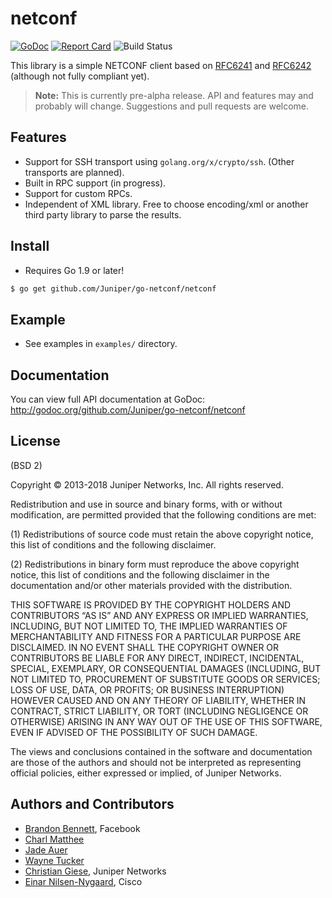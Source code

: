 # netconf

[![GoDoc](https://godoc.org/github.com/einarnn/go-netconf/netconf?status.svg)](https://godoc.org/github.com/einarnn/go-netconf/netconf)
[![Report Card](https://goreportcard.com/badge/github.com/einarnn/go-netconf)](https://goreportcard.com/report/github.com/einarnn/go-netconf)
![Build Status](https://github.com/einarnn/go-netconf/actions/workflows/go.yml/badge.svg)

This library is a simple NETCONF client based on [RFC6241](http://tools.ietf.org/html/rfc6241) and [RFC6242](http://tools.ietf.org/html/rfc6242) (although not fully compliant yet).

> **Note:** This is currently pre-alpha release.  API and features may and probably will change.  Suggestions and pull requests are welcome.

## Features
* Support for SSH transport using `golang.org/x/crypto/ssh`. (Other transports are planned).
* Built in RPC support (in progress).
* Support for custom RPCs.
* Independent of XML library.  Free to choose encoding/xml or another third party library to parse the results.

## Install
* Requires Go 1.9 or later!
```bash
$ go get github.com/Juniper/go-netconf/netconf
```

## Example
* See examples in `examples/` directory.

## Documentation
You can view full API documentation at GoDoc: http://godoc.org/github.com/Juniper/go-netconf/netconf

## License
(BSD 2)

Copyright © 2013-2018 Juniper Networks, Inc. All rights reserved.

Redistribution and use in source and binary forms, with or without modification, are permitted provided that the following conditions are met:

(1) Redistributions of source code must retain the above copyright notice, this list of conditions and the following disclaimer.

(2) Redistributions in binary form must reproduce the above copyright notice, this list of conditions and the following disclaimer in the documentation and/or other materials provided with the distribution.

THIS SOFTWARE IS PROVIDED BY THE COPYRIGHT HOLDERS AND CONTRIBUTORS “AS IS” AND ANY EXPRESS OR IMPLIED WARRANTIES, INCLUDING, BUT NOT LIMITED TO, THE IMPLIED WARRANTIES OF MERCHANTABILITY AND FITNESS FOR A PARTICULAR PURPOSE ARE DISCLAIMED. IN NO EVENT SHALL THE COPYRIGHT OWNER OR CONTRIBUTORS BE LIABLE FOR ANY DIRECT, INDIRECT, INCIDENTAL, SPECIAL, EXEMPLARY, OR CONSEQUENTIAL DAMAGES (INCLUDING, BUT NOT LIMITED TO, PROCUREMENT OF SUBSTITUTE GOODS OR SERVICES; LOSS OF USE, DATA, OR PROFITS; OR BUSINESS INTERRUPTION) HOWEVER CAUSED AND ON ANY THEORY OF LIABILITY, WHETHER IN CONTRACT, STRICT LIABILITY, OR TORT (INCLUDING NEGLIGENCE OR OTHERWISE) ARISING IN ANY WAY OUT OF THE USE OF THIS SOFTWARE, EVEN IF ADVISED OF THE POSSIBILITY OF SUCH DAMAGE.

The views and conclusions contained in the software and documentation are those of the authors and should not be interpreted as representing official policies, either expressed or implied, of Juniper Networks.

Authors and Contributors
------------------------
* [Brandon Bennett](https://github.com/nemith), Facebook
* [Charl Matthee](https://github.com/charl)
* [Jade Auer](https://github.com/jda)
* [Wayne Tucker](https://github.com/wtucker)
* [Christian Giese](https://github.com/GIC-de), Juniper Networks
* [Einar Nilsen-Nygaard](https://github.com/einarnn), Cisco

